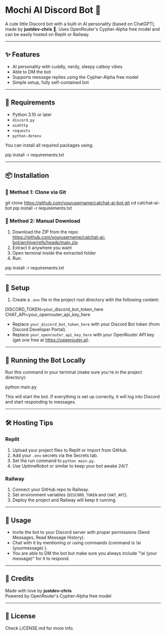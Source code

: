 # Mochi AI Discord Bot 🐾

A cute little Discord bot with a built-in AI personality (based on ChatGPT), made by **justdev-chris** 💖. Uses OpenRouter's Cypher-Alpha free model and can be easily hosted on Replit or Railway.

---

## ✨ Features

- AI personality with cuddly, nerdy, sleepy catboy vibes  
- Able to DM the bot
- Supports message replies using the Cypher-Alpha free model  
- Simple setup, fully self-contained bot  

---

## 💾 Requirements

- Python 3.10 or later  
- `discord.py`  
- `aiohttp`  
- `requests`  
- `python-dotenv`  

You can install all required packages using:

pip install -r requirements.txt

---

## 📦 Installation

### 🧪 Method 1: Clone via Git

git clone https://github.com/yourusername/catchat-ai-bot.git
cd catchat-ai-bot
pip install -r requirements.txt

### 📁 Method 2: Manual Download

1. Download the ZIP from the repo: https://github.com/yourusername/catchat-ai-bot/archive/refs/heads/main.zip  
2. Extract it anywhere you want  
3. Open terminal inside the extracted folder  
4. Run:

pip install -r requirements.txt

---

## 🔧 Setup

1. Create a `.env` file in the project root directory with the following content:

DISCORD_TOKEN=your_discord_bot_token_here
CHAT_API=your_openrouter_api_key_here

- Replace `your_discord_bot_token_here` with your Discord Bot token (from Discord Developer Portal).  
- Replace `your_openrouter_api_key_here` with your OpenRouter API key (get one free at https://openrouter.ai).

---

## 🚀 Running the Bot Locally

Run this command in your terminal (make sure you're in the project directory):

python main.py

This will start the bot. If everything is set up correctly, it will log into Discord and start responding to messages.

---

## 🛠️ Hosting Tips

### Replit

1. Upload your project files to Replit or import from GitHub.  
2. Add your `.env` secrets via the Secrets tab.  
3. Set the run command to `python main.py`.  
4. Use UptimeRobot or similar to keep your bot awake 24/7.  

### Railway

1. Connect your GitHub repo to Railway.  
2. Set environment variables (`DISCORD_TOKEN` and `CHAT_API`).  
3. Deploy the project and Railway will keep it running.  

---

## 🐾 Usage

- Invite the bot to your Discord server with proper permissions (Send Messages, Read Message History).  
- Chat with it by mentioning or using commands (command is !ai (yourmessage) ).  
- You are able to DM the bot but make sure you always include "!ai (your message)"  for it to respond.

---

## 💖 Credits

Made with love by **justdev-chris**   
Powered by OpenRouter's Cypher-Alpha free model  

---

## 📄 License

Check LICENSE.md for more info.
